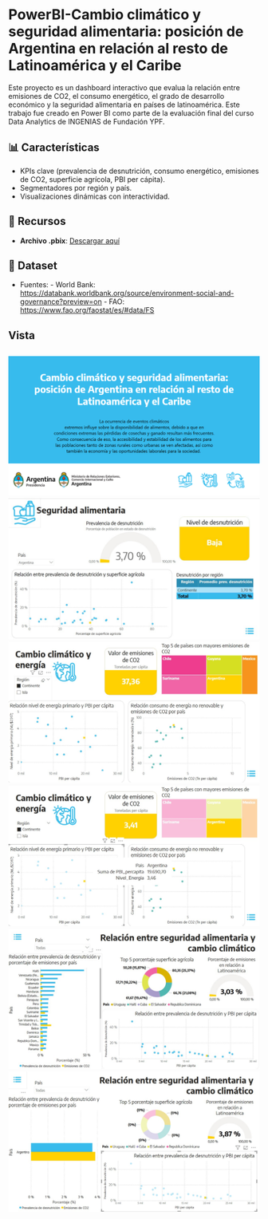 # PowerBI-Cambio climático y seguridad alimentaria: posición de Argentina en relación al resto de Latinoamérica y el Caribe

Este proyecto es un dashboard interactivo que evalua la relación entre emisiones de CO2, el consumo energético, el grado de desarrollo económico y la seguridad alimentaria en países de latinoamérica. Este trabajo fue creado en Power BI como parte de la evaluación final del curso Data Analytics de INGENIAS de Fundación YPF. 

## 📊 Características
- KPIs clave (prevalencia de desnutrición, consumo energético, emisiones de CO2, superficie agrícola, PBI per cápita).
- Segmentadores por región y país.
- Visualizaciones dinámicas con interactividad.

## 🔗 Recursos
- **Archivo .pbix**: [Descargar aquí](./Entrega_final.pbix)

## 📁 Dataset
- Fuentes:
        - World Bank: https://databank.worldbank.org/source/environment-social-and-governance?preview=on
        - FAO: https://www.fao.org/faostat/es/#data/FS
## Vista
![1](./s1.png)
![2](./s2.jpg)
![3](./s3.jpg)
![4](./s4.jpg)
![5](./s5.jpg)
![6](./s6.jpg)
---

